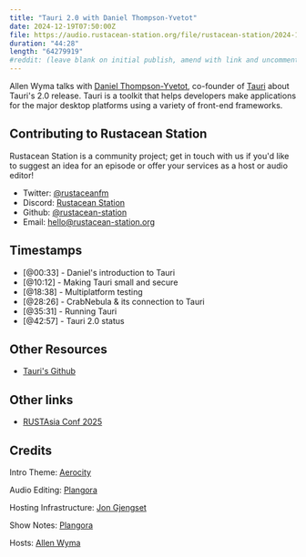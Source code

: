 ```yaml
---
title: "Tauri 2.0 with Daniel Thompson-Yvetot"
date: 2024-12-19T07:50:00Z
file: https://audio.rustacean-station.org/file/rustacean-station/2024-12-19-daniel-thompson-yvetot.mp3
duration: "44:28"
length: "64279919"
#reddit: (leave blank on initial publish, amend with link and uncomment this line after Reddit thread has been posted)
---
```

Allen Wyma talks with [Daniel Thompson-Yvetot](https://github.com/nothingismagick), co-founder of [Tauri](https://tauri.app/) about Tauri's 2.0 release. Tauri is a toolkit that helps developers make applications for the major desktop platforms using a variety of front-end frameworks.

## Contributing to Rustacean Station

Rustacean Station is a community project; get in touch with us if you'd like to suggest an idea for an episode or offer your services as a host or audio editor!

- Twitter: [@rustaceanfm](https://twitter.com/rustaceanfm)
- Discord: [Rustacean Station](https://discord.gg/cHc3Gyc)
- Github: [@rustacean-station](https://github.com/rustacean-station/)
- Email: [hello@rustacean-station.org](mailto:hello@rustacean-station.org)

## Timestamps 
- [@00:33] - Daniel's introduction to Tauri
- [@10:12] - Making Tauri small and secure
- [@18:38] - Multiplatform testing
- [@28:26] - CrabNebula & its connection to Tauri
- [@35:31] - Running Tauri
- [@42:57] - Tauri 2.0 status

## Other Resources
- [Tauri's Github](https://github.com/tauri-apps/tauri)

## Other links
- [RUSTAsia Conf 2025](https://www.rustasiaconf.com/?utm_source=podcast&utm_medium=rustacean-station&utm_campaign=2024-12-19-daniel-thompson)

## Credits
Intro Theme: [Aerocity](https://twitter.com/AerocityMusic)

Audio Editing: [Plangora](https://twitter.com/plangora)

Hosting Infrastructure: [Jon Gjengset](https://twitter.com/jonhoo/)

Show Notes: [Plangora](https://twitter.com/plangora)

Hosts: [Allen Wyma](https://twitter.com/allenwyma)
